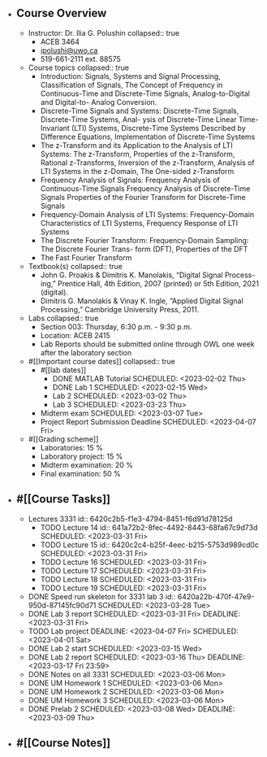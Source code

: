 - ## Course Overview
	- Instructor: Dr. Ilia G. Polushin
	  collapsed:: true
		- ACEB 3464
		- ipolushi@uwo.ca
		- 519-661-2111 ext. 88575
	- Course topics
	  collapsed:: true
		- Introduction: Signals, Systems and Signal Processing, Classification of Signals, The Concept
		  of Frequency in Continuous-Time and Discrete-Time Signals, Analog-to-Digital and Digital-to-
		  Analog Conversion.
		- Discrete-Time Signals and Systems: Discrete-Time Signals, Discrete-Time Systems, Anal-
		  ysis of Discrete-Time Linear Time-Invariant (LTI) Systems, Discrete-Time Systems Described
		  by Difference Equations, Implementation of Discrete-Time Systems
		- The z-Transform and its Application to the Analysis of LTI Systems: The z-Transform,
		  Properties of the z-Transform, Rational z-Transforms, Inversion of the z-Transform, Analysis of
		  LTI Systems in the z-Domain, The One-sided z-Transform
		- Frequency Analysis of Signals: Frequency Analysis of Continuous-Time Signals Frequency
		  Analysis of Discrete-Time Signals Properties of the Fourier Transform for Discrete-Time Signals
		- Frequency-Domain Analysis of LTI Systems: Frequency-Domain Characteristics of LTI
		  Systems, Frequency Response of LTI Systems
		- The Discrete Fourier Transform: Frequency-Domain Sampling: The Discrete Fourier Trans-
		  form (DFT), Properties of the DFT
		- The Fast Fourier Transform
	- Textbook(s)
	  collapsed:: true
		- John G. Proakis & Dimitris K. Manolakis, “Digital Signal Process-
		  ing,” Prentice Hall, 4th Edition, 2007 (printed) or 5th Edition, 2021
		  (digital).
		- Dimitris G. Manolakis & Vinay K. Ingle, “Applied Digital Signal
		  Processing,” Cambridge University Press, 2011.
	- Labs
	  collapsed:: true
		- Section 003: Thursday, 6:30 p.m. - 9:30 p.m.
		- Location: ACEB 2415
		- Lab Reports should be submitted online through OWL one week after the
		  laboratory section
	- #[[Important course dates]]
	  collapsed:: true
		- #[[lab dates]]
			- DONE MATLAB Tutorial
			  SCHEDULED: <2023-02-02 Thu>
			- DONE Lab 1
			  SCHEDULED: <2023-02-15 Wed>
			- Lab 2
			  SCHEDULED: <2023-03-02 Thu>
			- Lab 3
			  SCHEDULED: <2023-03-23 Thu>
		- Midterm exam
		  SCHEDULED: <2023-03-07 Tue>
		- Project Report Submission Deadline
		  SCHEDULED: <2023-04-07 Fri>
	- #[[Grading scheme]]
		- Laboratories: 15 %
		- Laboratory project: 15 %
		- Midterm examination: 20 %
		- Final examination: 50 %
- ## #[[Course Tasks]]
	- Lectures 3331
	  id:: 6420c2b5-f1e3-4794-8451-f6d91d78125d
		- TODO Lecture 14
		  id:: 641a72b2-8fec-4492-8443-68fa67c9d73d
		  SCHEDULED: <2023-03-31 Fri>
		- TODO Lecture 15
		  id:: 6420c2c4-b25f-4eec-b215-5753d989cd0c
		  SCHEDULED: <2023-03-31 Fri>
		- TODO Lecture 16
		  SCHEDULED: <2023-03-31 Fri>
		- TODO Lecture 17
		  SCHEDULED: <2023-03-31 Fri>
		- TODO Lecture 18
		  SCHEDULED: <2023-03-31 Fri>
		- TODO Lecture 19
		  SCHEDULED: <2023-03-31 Fri>
	- DONE Speed run skeleton for 3331 lab 3
	  id:: 6420a22b-470f-47e9-950d-87145fc90d71
	  SCHEDULED: <2023-03-28 Tue>
	- DONE Lab 3 report
	  SCHEDULED: <2023-03-31 Fri>
	  DEADLINE: <2023-03-31 Fri>
	- TODO Lab project
	  DEADLINE: <2023-04-07 Fri>
	  SCHEDULED: <2023-04-01 Sat>
	- DONE Lab 2 start
	  SCHEDULED: <2023-03-15 Wed>
	- DONE Lab 2 report
	  SCHEDULED: <2023-03-16 Thu>
	  DEADLINE: <2023-03-17 Fri 23:59>
	- DONE Notes on all 3331
	  SCHEDULED: <2023-03-06 Mon>
	- DONE UM Homework 1
	  SCHEDULED: <2023-03-06 Mon>
	- DONE UM Homework 2
	  SCHEDULED: <2023-03-06 Mon>
	- DONE UM Homework 3
	  SCHEDULED: <2023-03-06 Mon>
	- DONE Prelab 2
	  SCHEDULED: <2023-03-08 Wed>
	  DEADLINE: <2023-03-09 Thu>
- ## #[[Course Notes]]